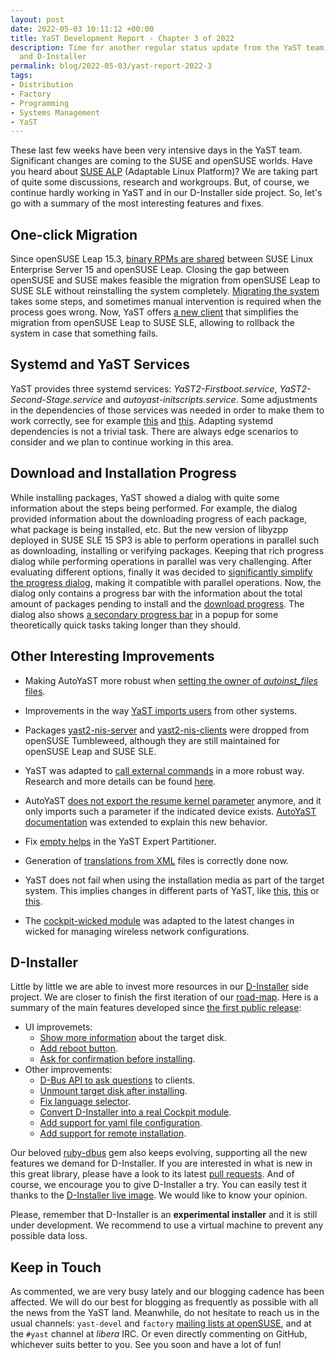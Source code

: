 ```yaml
---
layout: post
date: 2022-05-03 10:11:12 +00:00
title: YaST Development Report - Chapter 3 of 2022
description: Time for another regular status update from the YaST team, with news about YaST itself
  and D-Installer
permalink: blog/2022-05-03/yast-report-2022-3
tags:
- Distribution
- Factory
- Programming
- Systems Management
- YaST
---
```


These last few weeks have been very intensive days in the YaST team. Significant changes are coming to the SUSE and openSUSE worlds. Have you heard about [SUSE ALP](https://lists.opensuse.org/archives/list/project@lists.opensuse.org/thread/N6TTE7ZBY7GFJ27XSDTXRF3MVLF6HW4W/) (Adaptable Linux Platform)? We are taking part of quite some discussions, research and workgroups. But, of course, we continue hardly working in YaST and in our D-Installer side project. So, let's go with a summary of the most interesting features and fixes.

## One-click Migration

Since openSUSE Leap 15.3, [binary RPMs are shared](https://en.opensuse.org/Portal:Leap/FAQ/ClosingTheLeapGap) between SUSE Linux Enterprise Server 15 and openSUSE Leap. Closing the gap between openSUSE and SUSE makes feasible the migration from openSUSE Leap to SUSE SLE without reinstalling the system completely. [Migrating the system](https://en.opensuse.org/SDB:How_to_migrate_to_SLE) takes some steps, and sometimes manual intervention is required when the process goes wrong. Now, YaST offers [a new client](https://github.com/yast/yast-migration-sle) that simplifies the migration from openSUSE Leap to SUSE SLE, allowing to rollback the system in case that something fails.

## Systemd and YaST Services

YaST provides three systemd services: *YaST2-Firstboot.service*, *YaST2-Second-Stage.service* and *autoyast-initscripts.service*. Some adjustments in the dependencies of those services was needed in order to make them to work correctly, see for example [this](https://github.com/yast/yast-installation/pull/1033) and [this](https://github.com/yast/yast-installation/pull/1036). Adapting systemd dependencies is not a trivial task. There are always edge scenarios to consider and we plan to continue working in this area.

## Download and Installation Progress

While installing packages, YaST showed a dialog with quite some information about the steps being performed. For example, the dialog provided information about the downloading progress of each package, what package is being installed, etc. But the new version of libyzpp deployed in SUSE SLE 15 SP3 is able to perform operations in parallel such as downloading, installing or verifying packages. Keeping that rich progress dialog while performing operations in parallel was very challenging. After evaluating different options, finally it was decided to [significantly simplify the progress dialog](https://github.com/yast/yast-yast2/pull/1202), making it compatible with parallel operations. Now, the dialog only contains a progress bar with the information about the total amount of packages pending to install and the [download progress](https://github.com/yast/yast-packager/pull/609). The dialog also shows [a secondary progress bar](https://github.com/yast/yast-yast2/pull/1250) in a popup for some theoretically quick tasks taking longer than they should.

## Other Interesting Improvements

* Making AutoYaST more robust when [setting the owner of *autoinst_files* files](https://github.com/yast/yast-installation/pull/1034).

* Improvements in the way [YaST imports users](https://github.com/yast/yast-users/pull/361) from other systems.

* Packages [yast2-nis-server](https://github.com/yast/yast-nis-server/pull/30) and [yast2-nis-clients](https://github.com/yast/yast-nis-client/pull/63) were dropped from openSUSE Tumbleweed, although they are still maintained for openSUSE Leap and SUSE SLE.

* YaST was adapted to [call external commands](https://github.com/yast/yast-iscsi-client/pull/113) in a more robust way. Research and more details can be found [here](https://github.com/yast/yast-yast2/tree/master/doc/yast-invoking-external-commands.md).

* AutoYaST [does not export the resume kernel parameter](https://github.com/yast/yast-bootloader/pull/666) anymore, and it only imports such a parameter if the indicated device exists. [AutoYaST documentation](https://github.com/SUSE/doc-sle/pull/1160) was extended to explain this new behavior.

* Fix [empty helps](https://github.com/yast/yast-storage-ng/pull/1298) in the YaST Expert Partitioner.

* Generation of [translations from XML](https://github.com/yast/yast-devtools/pull/166) files is correctly done now.

* YaST does not fail when using the installation media as part of the target system. This implies changes in different parts of YaST, like [this](https://github.com/openSUSE/linuxrc/pull/286), [this](https://github.com/yast/yast-packager/pull/606) or [this](https://github.com/yast/yast-storage-ng/pull/1290).

* The [cockpit-wicked module](https://github.com/openSUSE/cockpit-wicked/pull/133) was adapted to the latest changes in wicked for managing wireless network configurations.

## D-Installer

Little by little we are able to invest more resources in our [D-Installer](https://github.com/yast/d-installer) side project. We are closer to finish the first iteration of our [road-map](https://github.com/orgs/yast/projects/1). Here is a summary of the main features developed since [the first public release](https://yast.opensuse.org/blog/2022-03-31/d-installer-first-public-release):

* UI improvemets:
    * [Show more information](https://github.com/yast/d-installer/pull/71) about the target disk.
    * [Add reboot button](https://github.com/yast/d-installer/pull/114).
    * [Ask for confirmation before installing](https://github.com/yast/d-installer/pull/118).
* Other improvements:
    * [D-Bus API to ask questions](https://github.com/yast/d-installer/pull/135) to clients.
    * [Unmount target disk after installing](https://github.com/yast/d-installer/pull/92).
    * [Fix language selector](https://github.com/yast/d-installer/pull/130).
    * [Convert D-Installer into a real Cockpit module](https://github.com/yast/d-installer/pull/127).
    * [Add support for yaml file configuration](https://github.com/yast/d-installer/pull/132).
    * [Add support for remote installation](https://github.com/yast/d-installer/pull/145).

Our beloved [ruby-dbus](https://github.com/mvidner/ruby-dbus) gem also keeps evolving, supporting all the new features we demand for D-Installer. If you are interested in what is new in this great library, please have a look to its latest [pull requests](https://github.com/mvidner/ruby-dbus/pulls?q=is%3Apr+is%3Aclosed). And of course, we encourage you to give D-Installer a try. You can easily test it thanks to the [D-Installer live image](https://build.opensuse.org/package/show/YaST:Head:D-Installer/d-installer-live). We would like to know your opinion.

Please, remember that D-Installer is an **experimental installer** and it is still under development. We recommend to use a virtual machine to prevent any possible data loss.

## Keep in Touch

As commented, we are very busy lately and our blogging cadence has been affected. We will do our best for blogging as frequently as possible with all the news from the YaST land. Meanwhile, do not hesitate to reach us in the usual channels: `yast-devel` and `factory` [mailing lists at openSUSE](https://lists.opensuse.org/), and at the `#yast` channel at *libera* IRC. Or even directly commenting on GitHub, whichever suits better to you. See you soon and have a lot of fun!
